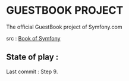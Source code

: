 
# GUESTBOOK PROJECT

The official GuestBook project of Symfony.com 

src : <a href=https://symfony.com/doc/6.0/ target="blank"> Book of Symfony </a>


## State of play :

Last commit : Step 9.





